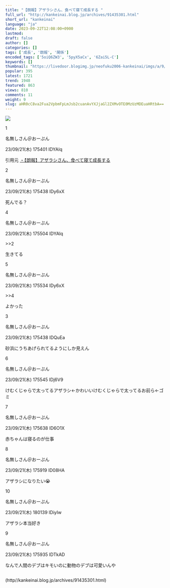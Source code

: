 ```yaml
---
title: "【朗報】アザラシさん、食べて寝て成長する "
full_url: "http://kankeinai.blog.jp/archives/91435301.html"
short_url: "kankeinai"
language: "ja"
date: 2023-09-22T12:08:00+0900
lastmod: 
draft: false
author: []
categories: []
tags: ['成長', '朗報', '関係']
encoded_tags: ['5oiQ6ZW3', '5pyX5aCx', '6Zai5L-C']
keywords: []
thumbnail: "https://livedoor.blogimg.jp/neofuku2006-kankeinai/imgs/a/9/a9f2f96f-s.jpg"
popular: 395
latest: 1721
trend: 1948
featured: 863
views: 810
comments: 11
weight: 9
slug: aHR0cC8va2Fua2VpbmFpLmJsb2cuanAvYXJjaGl2ZXMvOTE0MzUzMDEuaHRtbA==
---
```


![](https://livedoor.blogimg.jp/neofuku2006-kankeinai/imgs/a/9/a9f2f96f-s.jpg)

<div><p class='t_h'>1 <p>名無しさん＠おーぷん</p> <p> 23/09/21(木) 175401 IDYAlq</p></p><p>引用元 <a href='http//2chspa.com/thread/livejupiter/1695286441' target='_blank'>・</a><a href='https//hayabusa.open2ch.net/test/read.cgi/livejupiter/1695286441/' target='_blank'>【朗報】アザラシさん、食べて寝て成長する</a></p><p class='t_h'>2 <p>名無しさん＠おーぷん</p> <p> 23/09/21(木) 175438 IDy6xX</p></p> <p class='t_b'> 死んでる？ </p> <p class='t_h t_i'>4 <p>名無しさん＠おーぷん</p> <p> 23/09/21(木) 175504 IDYAlq</p></p> <p class='t_b t_i'> <p class='anchor'>>>2</p>生きてる </p> <p class='t_h t_i'>5 <p>名無しさん＠おーぷん</p> <p> 23/09/21(木) 175534 IDy6xX</p></p> <p class='t_b t_i'> <p class='anchor'>>>4</p>よかった </p> <p class='t_h'>3 <p>名無しさん＠おーぷん</p> <p> 23/09/21(木) 175438 IDQuEa</p></p> <p class='t_b'> 砂浜にうちあげられてるようにしか見えん </p> <p class='t_h'>6 <p>名無しさん＠おーぷん</p> <p> 23/09/21(木) 175545 IDj6V9</p></p> <p class='t_b'> けむくじゃらで太ってるアザラシ←かわいいけむくじゃらで太ってるお前ら←ゴミ </p> <p class='t_h'>7 <p>名無しさん＠おーぷん</p> <p> 23/09/21(木) 175638 ID6O1X</p></p> <p class='t_b'> 赤ちゃんは寝るのが仕事 </p> <p class='t_h'>8 <p>名無しさん＠おーぷん</p> <p> 23/09/21(木) 175919 ID08HA</p></p> <p class='t_b'> アザラシになりたい😭</p> <p class='t_h'>10 <p>名無しさん＠おーぷん</p> <p> 23/09/21(木) 180139 IDiyIw</p></p> <p class='t_b'> アザラシ本当好き </p> <p class='t_h'>9 <p>名無しさん＠おーぷん</p> <p> 23/09/21(木) 175935 IDTkAD</p></p> <p class='t_b'> なんで人間のデブはキモいのに動物のデブは可愛いんや </p> <img border='0' width='1' height='1' src='https//www13.a8.net/0.gif?a8mat=2BJK9W+3WIBJM+249K+BWGDT' alt=''> </div>

(http//kankeinai.blog.jp/archives/91435301.html)
